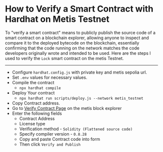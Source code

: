 # **How to Verify a Smart Contract with Hardhat on Metis Testnet**  

To "verify a smart contract" means to publicly publish the source code of a smart contract on a blockchain explorer, allowing anyone to inspect and compare it to the deployed bytecode on the blockchain, essentially confirming that the code running on the network matches the code developers originally wrote and intended to be used. Here are the steps I used to verify the `Lock` smart contract on the metis Testnet.
  
---

- Configure `hardhat.config.js` with private key and metis sepolia url.
- Set `.env` values for necessary values.
- Compile the contract
  - `npx hardhat compile`
- Deploy Your contract
  - `npx hardhat run scripts/deploy.js --network metis_testnet`
- Copy Contract address.
- Go to [Verify Contract Page](https://sepolia-explorer.metisdevops.link/contract-verification) on the metis block explorer
- Enter the following fields
  - Contract Address
  - License type
  - Verification method - `Solidity (Flattened source code)`
  - Specify compiler version - `0.8.28`
  - Copy and paste Contract code into form
  - Then click `Verify and Publish`

